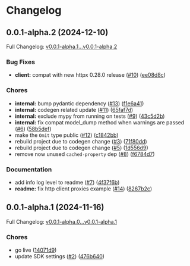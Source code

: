 # Changelog

## 0.0.1-alpha.2 (2024-12-10)

Full Changelog: [v0.0.1-alpha.1...v0.0.1-alpha.2](https://github.com/TralahM/mtn-payments-v1/compare/v0.0.1-alpha.1...v0.0.1-alpha.2)

### Bug Fixes

* **client:** compat with new httpx 0.28.0 release ([#10](https://github.com/TralahM/mtn-payments-v1/issues/10)) ([ee08d8c](https://github.com/TralahM/mtn-payments-v1/commit/ee08d8c83b9bdfa0ca63af999ffa1ba2d501afce))


### Chores

* **internal:** bump pydantic dependency ([#13](https://github.com/TralahM/mtn-payments-v1/issues/13)) ([f1e6a41](https://github.com/TralahM/mtn-payments-v1/commit/f1e6a41994379803efc80deb5a066751193354a1))
* **internal:** codegen related update ([#11](https://github.com/TralahM/mtn-payments-v1/issues/11)) ([65faf7d](https://github.com/TralahM/mtn-payments-v1/commit/65faf7da59e3ba9336c2246d807839cd49d335a2))
* **internal:** exclude mypy from running on tests ([#9](https://github.com/TralahM/mtn-payments-v1/issues/9)) ([43c5d2b](https://github.com/TralahM/mtn-payments-v1/commit/43c5d2b39677f6ee690fc6989aea2fbb85c707e1))
* **internal:** fix compat model_dump method when warnings are passed ([#6](https://github.com/TralahM/mtn-payments-v1/issues/6)) ([58b5def](https://github.com/TralahM/mtn-payments-v1/commit/58b5defc47986c88408953f9d0b685a37465ea53))
* make the `Omit` type public ([#12](https://github.com/TralahM/mtn-payments-v1/issues/12)) ([c1842bb](https://github.com/TralahM/mtn-payments-v1/commit/c1842bb02bfdf7c51d79f4559967972b38441ad3))
* rebuild project due to codegen change ([#3](https://github.com/TralahM/mtn-payments-v1/issues/3)) ([71f80dd](https://github.com/TralahM/mtn-payments-v1/commit/71f80dd99e00d6e10c4965d33776604df8467f7c))
* rebuild project due to codegen change ([#5](https://github.com/TralahM/mtn-payments-v1/issues/5)) ([1d556d9](https://github.com/TralahM/mtn-payments-v1/commit/1d556d9bb28a724c9718becd8bb67d40fa37567f))
* remove now unused `cached-property` dep ([#8](https://github.com/TralahM/mtn-payments-v1/issues/8)) ([f6784d7](https://github.com/TralahM/mtn-payments-v1/commit/f6784d73fa9f299d0cb7e03597c1bf53e5015791))


### Documentation

* add info log level to readme ([#7](https://github.com/TralahM/mtn-payments-v1/issues/7)) ([4f37f6b](https://github.com/TralahM/mtn-payments-v1/commit/4f37f6b2538dab086ea23f5f568fdaf157ff3ca6))
* **readme:** fix http client proxies example ([#14](https://github.com/TralahM/mtn-payments-v1/issues/14)) ([8267b2c](https://github.com/TralahM/mtn-payments-v1/commit/8267b2cc3409975afed1031d871de8838cec3053))

## 0.0.1-alpha.1 (2024-11-16)

Full Changelog: [v0.0.1-alpha.0...v0.0.1-alpha.1](https://github.com/TralahM/mtn-payments-v1/compare/v0.0.1-alpha.0...v0.0.1-alpha.1)

### Chores

* go live ([14071d9](https://github.com/TralahM/mtn-payments-v1/commit/14071d93aba199bd2619bed597ff8d09e8dfc883))
* update SDK settings ([#2](https://github.com/TralahM/mtn-payments-v1/issues/2)) ([476b640](https://github.com/TralahM/mtn-payments-v1/commit/476b64066d0edec546c14568e959ed829b5772ff))
